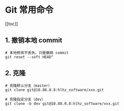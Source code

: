 # Git 常用命令

[[toc]]

## 1. 撤销本地 commit

```shell
# 本地修改不丢失，只是撤销 commit
git reset --soft HEAD^
```

## 2. 克隆

```shell
# 克隆默认分支（master）
git clone git@10.88.0.8:hlhz_software/xxx.git

# 克隆指定分支（dev）
git clone -b dev git@10.88.0.8:hlhz_software/xxx.git
```